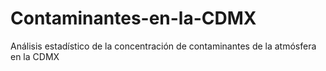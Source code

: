# Contaminantes-en-la-CDMX
Análisis estadístico de la concentración de contaminantes de la atmósfera en la CDMX
